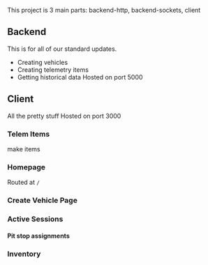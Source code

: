 This project is 3 main parts: backend-http, backend-sockets, client
## Backend
This is for all of our standard updates.
* Creating vehicles
* Creating telemetry items
* Getting historical data
Hosted on port 5000
## Client
All the pretty stuff
Hosted on port 3000
### Telem Items
make items
### Homepage
Routed at `/`
### Create Vehicle Page
### Active Sessions
#### Pit stop assignments
### Inventory
